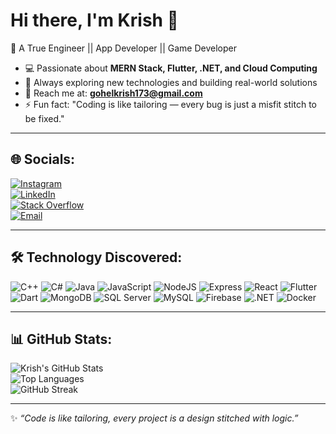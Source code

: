 # Hi there, I'm Krish 👋  

🚀 A True Engineer || App Developer || Game Developer  

- 💻 Passionate about **MERN Stack, Flutter, .NET, and Cloud Computing**  
- 🎯 Always exploring new technologies and building real-world solutions  
- 📧 Reach me at: **gohelkrish173@gmail.com**  
- ⚡ Fun fact: "Coding is like tailoring — every bug is just a misfit stitch to be fixed."  

---

## 🌐 Socials:
[![Instagram](https://img.shields.io/badge/Instagram-E4405F?style=for-the-badge&logo=instagram&logoColor=white)](https://instagram.com/)  
[![LinkedIn](https://img.shields.io/badge/LinkedIn-0077B5?style=for-the-badge&logo=linkedin&logoColor=white)](https://linkedin.com/in/)  
[![Stack Overflow](https://img.shields.io/badge/Stackoverflow-FE7A16?style=for-the-badge&logo=stack-overflow&logoColor=white)](https://stackoverflow.com/users/)  
[![Email](https://img.shields.io/badge/Email-D14836?style=for-the-badge&logo=gmail&logoColor=white)](mailto:gohelkrish173@gmail.com)  

---

## 🛠️ Technology Discovered:
![C++](https://img.shields.io/badge/C++-00599C?style=for-the-badge&logo=cplusplus&logoColor=white)
![C#](https://img.shields.io/badge/C%23-239120?style=for-the-badge&logo=c-sharp&logoColor=white)
![Java](https://img.shields.io/badge/Java-ED8B00?style=for-the-badge&logo=openjdk&logoColor=white)
![JavaScript](https://img.shields.io/badge/JavaScript-323330?style=for-the-badge&logo=javascript&logoColor=F7DF1E)
![NodeJS](https://img.shields.io/badge/Node.js-43853D?style=for-the-badge&logo=node-dot-js&logoColor=white)
![Express](https://img.shields.io/badge/Express.js-404D59?style=for-the-badge)
![React](https://img.shields.io/badge/React-20232A?style=for-the-badge&logo=react&logoColor=61DAFB)
![Flutter](https://img.shields.io/badge/Flutter-02569B?style=for-the-badge&logo=flutter&logoColor=white)
![Dart](https://img.shields.io/badge/Dart-0175C2?style=for-the-badge&logo=dart&logoColor=white)
![MongoDB](https://img.shields.io/badge/MongoDB-4EA94B?style=for-the-badge&logo=mongodb&logoColor=white)
![SQL Server](https://img.shields.io/badge/SQL%20Server-CC2927?style=for-the-badge&logo=microsoft-sql-server&logoColor=white)
![MySQL](https://img.shields.io/badge/MySQL-005C84?style=for-the-badge&logo=mysql&logoColor=white)
![Firebase](https://img.shields.io/badge/Firebase-039BE5?style=for-the-badge&logo=firebase)
![.NET](https://img.shields.io/badge/.NET-512BD4?style=for-the-badge&logo=dotnet&logoColor=white)
![Docker](https://img.shields.io/badge/Docker-2496ED?style=for-the-badge&logo=docker&logoColor=white)

---

## 📊 GitHub Stats:
![Krish's GitHub Stats](https://github-readme-stats.vercel.app/api?username=Gohelkrish173&show_icons=true&theme=algolia)  
![Top Languages](https://github-readme-stats.vercel.app/api/top-langs/?username=Gohelkrish173&layout=compact&theme=algolia)  
![GitHub Streak](https://streak-stats.demolab.com?user=Gohelkrish173&theme=algolia&hide_border=false)  

---
✨ _“Code is like tailoring, every project is a design stitched with logic.”_

